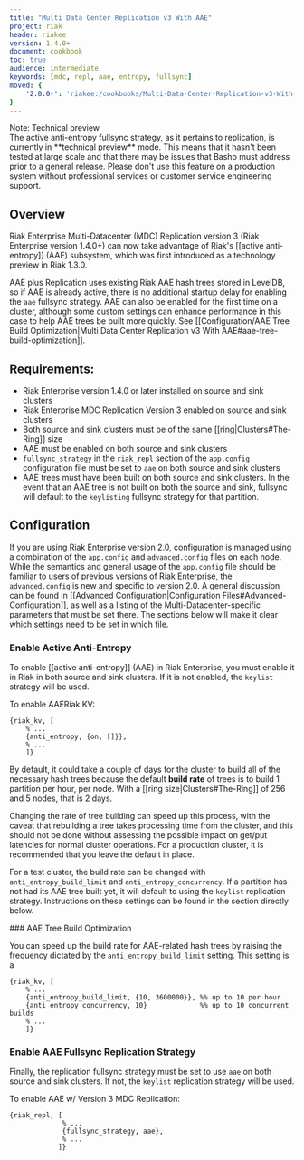 ```yaml
---
title: "Multi Data Center Replication v3 With AAE"
project: riak
header: riakee
version: 1.4.0+
document: cookbook
toc: true
audience: intermediate
keywords: [mdc, repl, aae, entropy, fullsync]
moved: {
    '2.0.0-': 'riakee:/cookbooks/Multi-Data-Center-Replication-v3-With-AAE'
}
---
```


<div class="note">
<div class="title">Note: Technical preview</div>
The active anti-entropy fullsync strategy, as it pertains to
replication, is currently in **technical preview** mode. This means that
it hasn't been tested at large scale and that there may be issues that
Basho must address prior to a general release. Please don't use this
feature on a production system without professional services or customer
service engineering support.
</div>

## Overview

Riak Enterprise Multi-Datacenter (MDC) Replication version 3 (Riak
Enterprise version 1.4.0+) can now take advantage of Riak's [[active
anti-entropy]] \(AAE) subsystem, which was first introduced as a
technology preview in Riak 1.3.0.

AAE plus Replication uses existing Riak AAE hash trees stored in
LevelDB, so if AAE is already active, there is no additional startup
delay for enabling the `aae` fullsync strategy. AAE can also be enabled
for the first time on a cluster, although some custom settings can
enhance performance in this case to help AAE trees be built more
quickly. See [[Configuration/AAE Tree Build Optimization|Multi Data
Center Replication v3 With AAE#aae-tree-build-optimization]].

## Requirements:

* Riak Enterprise version 1.4.0 or later installed on source and sink
  clusters
* Riak Enterprise MDC Replication Version 3 enabled on source and sink
  clusters
* Both source and sink clusters must be of the same
  [[ring|Clusters#The-Ring]] size
* AAE must be enabled on both source and sink clusters
* `fullsync_strategy` in the `riak_repl` section of the `app.config`
  configuration file must be set to `aae` on both source and sink
  clusters
* AAE trees must have been built on both source and sink clusters. In
  the event that an AAE tree is not built on both the source and sink,
  fullsync will default to the `keylisting` fullsync strategy for that
  partition.

## Configuration

If you are using Riak Enterprise version 2.0, configuration is managed
using a combination of the `app.config` and `advanced.config` files on
each node. While the semantics and general usage of the `app.config`
file should be familiar to users of previous versions of Riak
Enterprise, the `advanced.config` is new and specific to version 2.0. A
general discussion can be found in [[Advanced
Configuration|Configuration Files#Advanced-Configuration]], as well as a
listing of the Multi-Datacenter-specific parameters that must be set
there. The sections below will make it clear which settings need to be
set in which file.

### Enable Active Anti-Entropy

To enable [[active anti-entropy]] \(AAE) in Riak Enterprise, you must
enable it in Riak in both source and sink clusters. If it is not
enabled, the `keylist` strategy will be used.

To enable AAERiak KV:

```appconfig
{riak_kv, [
    % ...
    {anti_entropy, {on, []}},
    % ...
    ]}
```

By default, it could take a couple of days for the cluster to build all
of the necessary hash trees because the default **build rate** of trees
is to build 1 partition per hour, per node. With a [[ring
size|Clusters#The-Ring]] of 256 and 5 nodes, that is 2 days.

Changing the rate of tree building can speed up this process, with the
caveat that rebuilding a tree takes processing time from the cluster,
and this should not be done without assessing the possible impact on
get/put latencies for normal cluster operations. For a production
cluster, it is recommended that you leave the default in place.

For a test cluster, the build rate can be changed with
`anti_entropy_build_limit` and `anti_entropy_concurrency`. If a
partition has not had its AAE tree built yet, it will default to using
the `keylist` replication strategy. Instructions on these settings can
be found in the section directly below.

<div id="aae-tree-build-optimization"></div>
### AAE Tree Build Optimization

You can speed up the build rate for AAE-related hash trees by raising
the frequency dictated by the `anti_entropy_build_limit` setting. This
setting is a 

```appconfig
{riak_kv, [
    % ...
    {anti_entropy_build_limit, {10, 3600000}}, %% up to 10 per hour
    {anti_entropy_concurrency, 10}             %% up to 10 concurrent builds
    % ...
    ]}
```

### Enable AAE Fullsync Replication Strategy

Finally, the replication fullsync strategy must be set to use `aae` on
both source and sink clusters. If not, the `keylist` replication
strategy will be used.

To enable AAE w/ Version 3 MDC Replication:

```appconfig
{riak_repl, [
             % ...
             {fullsync_strategy, aae},
             % ...
            ]}
```
